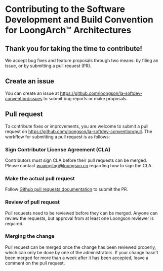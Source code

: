 # Contributing to the Software Development and Build Convention for LoongArch™ Architectures

## Thank you for taking the time to contribute!

We accept bug fixes and feature proposals through two means: by filing an issue,
or by submitting a pull request (PR).

## Create an issue

You can create an issue at https://github.com/loongson/la-softdev-convention/issues
to submit bug reports or make proposals.

## Pull request

To contribute fixes or improvements, you are welcome to submit a pull request
on https://github.com/loongson/la-softdev-convention/pull. The workflow for submitting
a pull request is as follows:

### Sign Contributor License Agreement (CLA)

Contributors must sign CLA before their pull requests can be merged. Please
contact wuqingling@loongson.cn regarding how to sign the CLA.

### Make the actual pull request

Follow [Github pull requests documentation](https://docs.github.com/en/pull-requests)
to submit the PR.

### Review of pull request

Pull requests need to be reviewed before they can be merged. Anyone can review
the requests, but approval from at least one Loongson reviewer is required.

### Merging the change

Pull request can be merged once the change has been reviewed properly, which
can only be done by one of the administrators. If your change hasn't been merged
for more than a week after it has been accepted, leave a comment on the pull
request.
